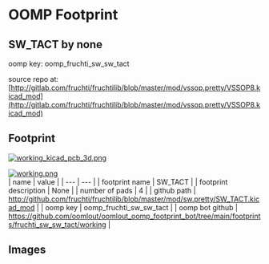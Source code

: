 # OOMP Footprint  
## SW_TACT  by none  
  
oomp key: oomp_fruchti_sw_sw_tact  
  
source repo at: [http://gitlab.com/fruchti/fruchtilib/blob/master/mod/vssop.pretty/VSSOP8.kicad_mod](http://gitlab.com/fruchti/fruchtilib/blob/master/mod/vssop.pretty/VSSOP8.kicad_mod)  
## Footprint  
  
[![working_kicad_pcb_3d.png](working_kicad_pcb_3d_600.png)](working_kicad_pcb_3d.png)  
  
[![working.png](working_600.png)](working.png)  
| name | value | 
| --- | --- | 
| footprint name | SW_TACT | 
| footprint description | None | 
| number of pads | 4 | 
| github path | http://github.com/fruchti/fruchtilib/blob/master/mod/sw.pretty/SW_TACT.kicad_mod | 
| oomp key | oomp_fruchti_sw_sw_tact | 
| oomp bot github | https://github.com/oomlout/oomlout_oomp_footprint_bot/tree/main/footprints/fruchti_sw_sw_tact/working | 
## Images  
